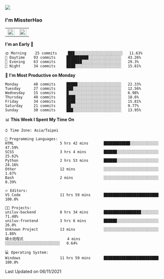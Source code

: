 ![](https://komarev.com/ghpvc/?username=MissterHao&color=ff69b4)

### I'm MissterHao


<!-- Readme stats -->
<!-- https://github.com/anuraghazra/github-readme-stats -->
<table>
<tr>
    <td valign="top" width="50%">
    <img src="https://github-readme-stats.vercel.app/api?username=MissterHao&hide_border=true&show_icons=true&locale=en" align="left" style="width: 100%" />
    </td>
    <td valign="top" width="50%">
    <img src="https://github-readme-stats.vercel.app/api/top-langs?username=MissterHao&hide_border=true&show_icons=true&locale=en&layout=compact" align="left" style="width: 100%" />
    </td>
</tr>
</table>  


<!--START_SECTION:waka-->
**I'm an Early 🐤** 

```text
🌞 Morning    25 commits     ███░░░░░░░░░░░░░░░░░░░░░░   11.63% 
🌆 Daytime    93 commits     ██████████░░░░░░░░░░░░░░░   43.26% 
🌃 Evening    63 commits     ███████░░░░░░░░░░░░░░░░░░   29.3% 
🌙 Night      34 commits     ████░░░░░░░░░░░░░░░░░░░░░   15.81%

```
📅 **I'm Most Productive on Monday** 

```text
Monday       48 commits     █████░░░░░░░░░░░░░░░░░░░░   22.33% 
Tuesday      27 commits     ███░░░░░░░░░░░░░░░░░░░░░░   12.56% 
Wednesday    15 commits     █░░░░░░░░░░░░░░░░░░░░░░░░   6.98% 
Thursday     40 commits     ████░░░░░░░░░░░░░░░░░░░░░   18.6% 
Friday       34 commits     ████░░░░░░░░░░░░░░░░░░░░░   15.81% 
Saturday     21 commits     ██░░░░░░░░░░░░░░░░░░░░░░░   9.77% 
Sunday       30 commits     ███░░░░░░░░░░░░░░░░░░░░░░   13.95%

```


📊 **This Week I Spent My Time On** 

```text
⌚︎ Time Zone: Asia/Taipei

💬 Programming Languages: 
HTML                     5 hrs 42 mins       ████████████░░░░░░░░░░░░░   47.59% 
SCSS                     3 hrs 4 mins        ██████░░░░░░░░░░░░░░░░░░░   25.62% 
Python                   2 hrs 53 mins       ██████░░░░░░░░░░░░░░░░░░░   24.16% 
Other                    12 mins             ░░░░░░░░░░░░░░░░░░░░░░░░░   1.67% 
Bash                     2 mins              ░░░░░░░░░░░░░░░░░░░░░░░░░   0.39%

🔥 Editors: 
VS Code                  11 hrs 59 mins      █████████████████████████   100.0%

🐱‍💻 Projects: 
uniluv-backend           8 hrs 34 mins       █████████████████░░░░░░░░   71.48% 
uniluv-frontend          3 hrs 6 mins        ██████░░░░░░░░░░░░░░░░░░░   26.0% 
Unknown Project          13 mins             ░░░░░░░░░░░░░░░░░░░░░░░░░   1.88% 
碩士班程式                    4 mins              ░░░░░░░░░░░░░░░░░░░░░░░░░   0.64%

💻 Operating System: 
Windows                  11 hrs 59 mins      █████████████████████████   100.0%

```


 Last Updated on 06/11/2021
<!--END_SECTION:waka-->

<!--
**MissterHao/MissterHao** is a ✨ _special_ ✨ repository because its `README.md` (this file) appears on your GitHub profile.

Here are some ideas to get you started:

- 🔭 I’m currently working on ...
- 🌱 I’m currently learning ...
- 👯 I’m looking to collaborate on ...
- 🤔 I’m looking for help with ...
- 💬 Ask me about ...
- 📫 How to reach me: ...
- 😄 Pronouns: ...
- ⚡ Fun fact: ...
-->

